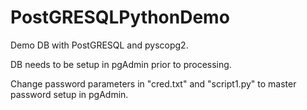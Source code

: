 # PostGRESQLPythonDemo
Demo DB with PostGRESQL and pyscopg2.

DB needs to be setup in pgAdmin prior to processing.

Change password parameters in "cred.txt" and "script1.py" to master password setup in pgAdmin.
